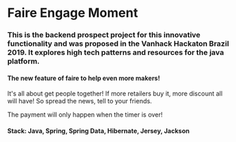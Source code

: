 # Faire Engage Moment

### This is the backend prospect project for this innovative functionality and was proposed in the Vanhack Hackaton Brazil 2019. It explores high tech patterns and resources for the java platform.

#### The new feature of faire to help even more makers!

It's all about get people together! If more retailers buy it, more discount all will have! So spread the news, tell to your friends.

The payment will only happen when the timer is over!

#### Stack: Java, Spring, Spring Data, Hibernate, Jersey, Jackson
